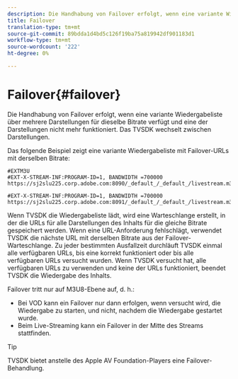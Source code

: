 ```yaml
---
description: Die Handhabung von Failover erfolgt, wenn eine variante Wiedergabeliste über mehrere Darstellungen für dieselbe Bitrate verfügt und eine der Darstellungen nicht mehr funktioniert. Das TVSDK wechselt zwischen Darstellungen.
title: Failover
translation-type: tm+mt
source-git-commit: 89bdda1d4bd5c126f19ba75a819942df901183d1
workflow-type: tm+mt
source-wordcount: '222'
ht-degree: 0%

---
```



# Failover{#failover}

Die Handhabung von Failover erfolgt, wenn eine variante Wiedergabeliste über mehrere Darstellungen für dieselbe Bitrate verfügt und eine der Darstellungen nicht mehr funktioniert. Das TVSDK wechselt zwischen Darstellungen.

Das folgende Beispiel zeigt eine variante Wiedergabeliste mit Failover-URLs mit derselben Bitrate:

```
#EXTM3U
#EXT-X-STREAM-INF:PROGRAM-ID=1, BANDWIDTH =700000
https://sj2slu225.corp.adobe.com:8090/_default_/_default_/livestream.m3u8   

#EXT-X-STREAM-INF:PROGRAM-ID=1, BANDWIDTH =700000
https://sj2slu225.corp.adobe.com:8091/_default_/_default_/livestream.m3u8
```

Wenn TVSDK die Wiedergabeliste lädt, wird eine Warteschlange erstellt, in der die URLs für alle Darstellungen des Inhalts für die gleiche Bitrate gespeichert werden. Wenn eine URL-Anforderung fehlschlägt, verwendet TVSDK die nächste URL mit derselben Bitrate aus der Failover-Warteschlange. Zu jeder bestimmten Ausfallzeit durchläuft TVSDK einmal alle verfügbaren URLs, bis eine korrekt funktioniert oder bis alle verfügbaren URLs versucht wurden. Wenn TVSDK versucht hat, alle verfügbaren URLs zu verwenden und keine der URLs funktioniert, beendet TVSDK die Wiedergabe des Inhalts.

Failover tritt nur auf M3U8-Ebene auf, d. h.:

* Bei VOD kann ein Failover nur dann erfolgen, wenn versucht wird, die Wiedergabe zu starten, und nicht, nachdem die Wiedergabe gestartet wurde.
* Beim Live-Streaming kann ein Failover in der Mitte des Streams stattfinden.

>[!TIP]
>
>TVSDK bietet anstelle des Apple AV Foundation-Players eine Failover-Behandlung.

